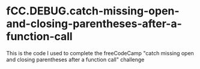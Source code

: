 # fCC.DEBUG.catch-missing-open-and-closing-parentheses-after-a-function-call
This is the code I used to complete the freeCodeCamp "catch missing open and closing parentheses after a function call" challenge
